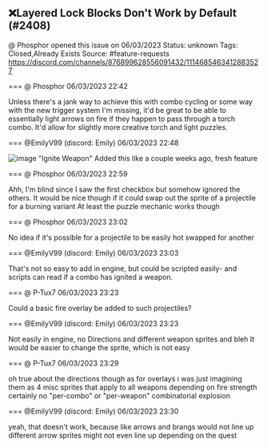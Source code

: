 ## ❌Layered Lock Blocks Don't Work by Default (#2408)
@ Phosphor opened this issue on 06/03/2023
Status: unknown
Tags: Closed,Already Exists
Source: #feature-requests https://discord.com/channels/876899628556091432/1114685463412883527


=== @ Phosphor 06/03/2023 22:42

Unless there's a jank way to achieve this with combo cycling or some way with the new trigger system I'm missing, it'd be great to be able to essentially light arrows on fire if they happen to pass through a torch combo. It'd allow for slightly more creative torch and light puzzles.

=== @EmilyV99 (discord: Emily) 06/03/2023 22:48


![image](https://cdn.discordapp.com/attachments/1114685463412883527/1114687001401249903/image.png?ex=65ece72b&is=65da722b&hm=9393b35cad35f57f55f29e91ecd2b5f21fd08c9d448b9066cff3ae40455210cd&)
"Ignite Weapon"
Added this like a couple weeks ago, fresh feature

=== @ Phosphor 06/03/2023 22:59

Ahh, I'm blind since I saw the first checkbox but somehow ignored the others. It would be nice though if it could swap out the sprite of a projectile for a burning variant
At least the puzzle mechanic works though

=== @ Phosphor 06/03/2023 23:02

No idea if it's possible for a projectile to be easily hot swapped for another

=== @EmilyV99 (discord: Emily) 06/03/2023 23:03

That's not so easy to add in engine, but could be scripted easily- and scripts can read if a combo has ignited a weapon.

=== @ P-Tux7 06/03/2023 23:23

Could a basic fire overlay be added to such projectiles?

=== @EmilyV99 (discord: Emily) 06/03/2023 23:23

Not easily in engine, no
Directions and different weapon sprites and bleh
It would be easier to change the sprite, which is not easy

=== @ P-Tux7 06/03/2023 23:29

oh true about the directions
though as for overlays i was just imagining them as 4 misc sprites that apply to all weapons depending on fire strength
certainly no "per-combo" or "per-weapon" combinatorial explosion

=== @EmilyV99 (discord: Emily) 06/03/2023 23:30

yeah, that doesn't work, because like
arrows and brangs would not line up
different arrow sprites might not even line up depending on the quest
